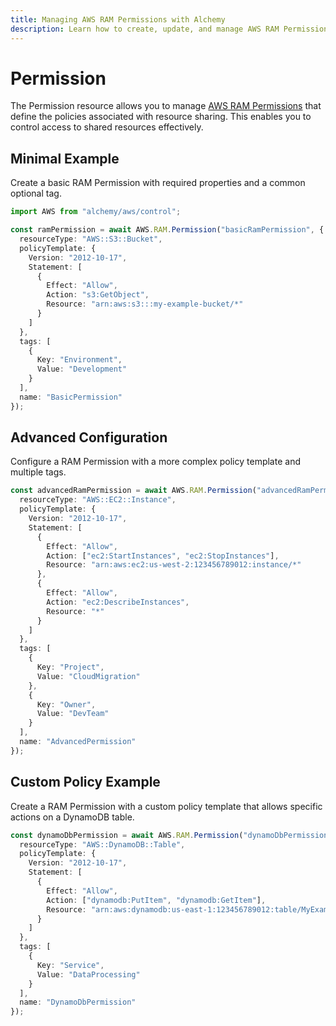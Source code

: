 ```yaml
---
title: Managing AWS RAM Permissions with Alchemy
description: Learn how to create, update, and manage AWS RAM Permissions using Alchemy Cloud Control.
---
```


# Permission

The Permission resource allows you to manage [AWS RAM Permissions](https://docs.aws.amazon.com/ram/latest/userguide/) that define the policies associated with resource sharing. This enables you to control access to shared resources effectively.

## Minimal Example

Create a basic RAM Permission with required properties and a common optional tag.

```ts
import AWS from "alchemy/aws/control";

const ramPermission = await AWS.RAM.Permission("basicRamPermission", {
  resourceType: "AWS::S3::Bucket",
  policyTemplate: {
    Version: "2012-10-17",
    Statement: [
      {
        Effect: "Allow",
        Action: "s3:GetObject",
        Resource: "arn:aws:s3:::my-example-bucket/*"
      }
    ]
  },
  tags: [
    {
      Key: "Environment",
      Value: "Development"
    }
  ],
  name: "BasicPermission"
});
```

## Advanced Configuration

Configure a RAM Permission with a more complex policy template and multiple tags.

```ts
const advancedRamPermission = await AWS.RAM.Permission("advancedRamPermission", {
  resourceType: "AWS::EC2::Instance",
  policyTemplate: {
    Version: "2012-10-17",
    Statement: [
      {
        Effect: "Allow",
        Action: ["ec2:StartInstances", "ec2:StopInstances"],
        Resource: "arn:aws:ec2:us-west-2:123456789012:instance/*"
      },
      {
        Effect: "Allow",
        Action: "ec2:DescribeInstances",
        Resource: "*"
      }
    ]
  },
  tags: [
    {
      Key: "Project",
      Value: "CloudMigration"
    },
    {
      Key: "Owner",
      Value: "DevTeam"
    }
  ],
  name: "AdvancedPermission"
});
```

## Custom Policy Example

Create a RAM Permission with a custom policy template that allows specific actions on a DynamoDB table.

```ts
const dynamoDbPermission = await AWS.RAM.Permission("dynamoDbPermission", {
  resourceType: "AWS::DynamoDB::Table",
  policyTemplate: {
    Version: "2012-10-17",
    Statement: [
      {
        Effect: "Allow",
        Action: ["dynamodb:PutItem", "dynamodb:GetItem"],
        Resource: "arn:aws:dynamodb:us-east-1:123456789012:table/MyExampleTable"
      }
    ]
  },
  tags: [
    {
      Key: "Service",
      Value: "DataProcessing"
    }
  ],
  name: "DynamoDbPermission"
});
```